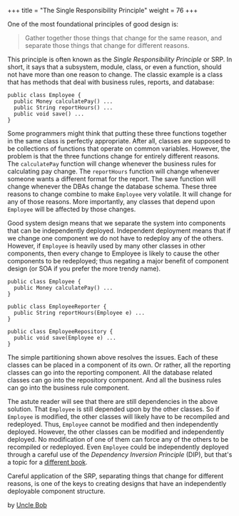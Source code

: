 +++
title = "The Single Responsibility Principle"
weight = 76
+++

One of the most foundational principles of good design is:

> Gather together those things that change for the same reason, and separate those things that change for different reasons.

This principle is often known as the *Single Responsibility Principle* or SRP. In short, it says that a subsystem, module, class, or even a function, should not have more than one reason to change. The classic example is a class that has methods that deal with business rules, reports, and database:

```
public class Employee {
  public Money calculatePay() ...
  public String reportHours() ...
  public void save() ...
}
```

Some programmers might think that putting these three functions together in the same class is perfectly appropriate. After all, classes are supposed to be collections of functions that operate on common variables. However, the problem is that the three functions change for entirely different reasons. The `calculatePay` function will change whenever the business rules for calculating pay change. The `reportHours` function will change whenever someone wants a different format for the report. The save function will change whenever the DBAs change the database schema. These three reasons to change combine to make `Employee` very volatile. It will change for any of those reasons. More importantly, any classes that depend upon `Employee` will be affected by those changes.

Good system design means that we separate the system into components that can be independently deployed. Independent deployment means that if we change one component we do not have to redeploy any of the others. However, if `Employee` is heavily used by many other classes in other components, then every change to Employee is likely to cause the other components to be redeployed; thus negating a major benefit of component design (or SOA if you prefer the more trendy name).

```
public class Employee {
  public Money calculatePay() ...
}

public class EmployeeReporter {
  public String reportHours(Employee e) ...
}

public class EmployeeRepository {
  public void save(Employee e) ...
}
```

The simple partitioning shown above resolves the issues. Each of these classes can be placed in a component of its own. Or rather, all the reporting classes can go into the reporting component. All the database related classes can go into the repository component. And all the business rules can go into the business rule component.

The astute reader will see that there are still dependencies in the above solution. That `Employee` is still depended upon by the other classes. So if `Employee` is modified, the other classes will likely have to be recompiled and redeployed. Thus, `Employee` cannot be modified and then independently deployed. However, the other classes can be modified and independently deployed. No modification of one of them can force any of the others to be recompiled or redeployed. Even `Employee` could be independently deployed through a careful use of the *Dependency Inversion Principle* (DIP), but that's a topic for a [different book](http://www.amazon.com/dp/0135974445/).

Careful application of the SRP, separating things that change for different reasons, is one of the keys to creating designs that have an independently deployable component structure.

by [Uncle Bob](http://programmer.97things.oreilly.com/wiki/index.php/Uncle_Bob)

